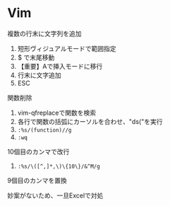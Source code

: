 Vim
===

複数の行末に文字列を追加

1. 短形ヴィジュアルモードで範囲指定
1. $ で末尾移動
1. 【重要】Aで挿入モードに移行
1. 行末に文字追加
1. ESC

関数削除

1. vim-qfreplaceで関数を検索
1. 各行で関数の括弧にカーソルを合わせ、"ds("を実行
1. ```:%s/(function)//g```
1. ```:wq```

10個目のカンマで改行

1. ```:%s/\([^,]*,\)\{10\}/&^M/g```

9個目のカンマを置換

妙案がないため、一旦Excelで対処

